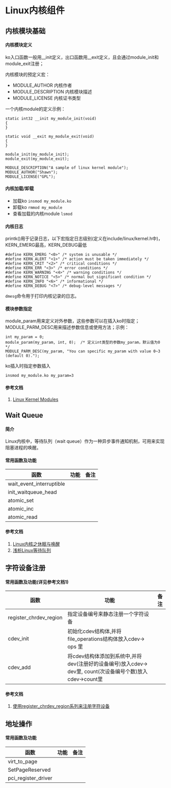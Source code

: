 # Linux内核组件

## 内核模块基础

#### 内核模块定义
ko入口函数一般用__init定义，出口函数用__exit定义，且会通过module_init和module_exit注册；

内核模块的预定义宏：
- MODULE_AUTHOR 内核作者
- MODULE_DESCRIPTION 内核模块描述
- MODULE_LICENSE 内核证书类型

一个内核module的定义示例：

	static int32 __init my_module_init(void) 
	{ 
	}
	
	static void __exit my_module_exit(void) 
	{ 
	}
	
	module_init(my_module_init);
	module_exit(my_module_exit);

	MODULE_DESCRIPTION("A sample of linux kernel module");
	MODULE_AUTHOR("Shawn");
	MODULE_LICENSE("GPL");


#### 内核加载/卸载
- 加载ko 
`insmod my_module.ko `
- 卸载ko
`rmmod my_module`
- 查看加载的内核module
`lsmod`

#### 内核日志
printk()用于记录日志，以下宏指定日志级别(定义在include/linux/kernel.h中)，KERN_EMERG最高，KERN_DEBUG最低

	#define KERN_EMERG "<0>" /* system is unusable */
	#define KERN_ALERT "<1>" /* action must be taken immediately */
	#define KERN_CRIT "<2>" /* critical conditions */
	#define KERN_ERR "<3>" /* error conditions */
	#define KERN_WARNING "<4>" /* warning conditions */
	#define KERN_NOTICE "<5>" /* normal but significant condition */
	#define KERN_INFO "<6>" /* informational */
	#define KERN_DEBUG "<7>" /* debug-level messages */

`dmesg`命令用于打印内核记录的日志。

#### 模块参数指定
module_param用来定义对外参数，这些参数可以在插入ko时指定；
MODULE_PARM_DESC用来描述参数信息或使用方法；示例：

	int my_param = 0;
	module_param(my_param, int, 0);  /* 定义int类型的参数my_param，默认值为0 */
	MODULE_PARM_DESC(my_param, "You can specific my_param with value 0~3 (default 0).");

ko插入时指定参数插入

	insmod my_module.ko my_param=3

#### 参考文档
1. [Linux Kernel Modules](https://cs4118.github.io/dev-guides/linux-modules.html)


## Wait Queue
#### 简介
Linux内核中，等待队列（wait queue）作为一种异步事件通知机制，可用来实现阻塞进程的唤醒。

#### 常用函数及功能

|函数|功能|备注|
|--|--|--|
|wait_event_interruptible|||
|init_waitqueue_head|||
|atomic_set|||
|atomic_inc|||
|atomic_read|||


#### 参考文档
1. [Linux内核之休眠与唤醒](https://sourcelink.top/2020/07/15/linux-wake-up/)
2. [浅析Linux等待队列](https://www.cnblogs.com/noaming1900/archive/2011/01/14/1935528.html)


## 字符设备注册

#### 常用函数及功能(详见参考文档1)

|函数|功能|备注|
|--|--|--|
|register_chrdev_region|指定设备编号来静态注册一个字符设备||
|cdev_init|初始化cdev结构体,并将file_operations结构体放入cdev-> ops 里||
|cdev_add|将cdev结构体添加到系统中,并将dev(注册好的设备编号)放入cdev-> dev里,  count(次设备编号个数)放入cdev->count里||

#### 参考文档
1. [使用register_chrdev_region系列来注册字符设备](https://www.cnblogs.com/lifexy/p/7827559.html)


## 地址操作

#### 常用函数及功能

|函数|功能|备注|
|--|--|--|
|virt_to_page|||
|SetPageReserved|||
|pci_register_driver|||

